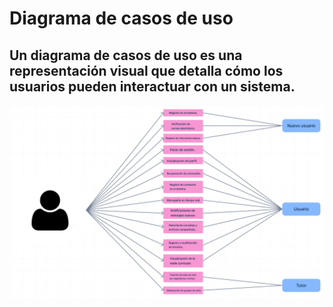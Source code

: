 # Diagrama de casos de uso 
## Un diagrama de casos de uso es una representación visual que detalla cómo los usuarios pueden interactuar con un sistema.

![Diagrama de casos de uso](https://github.com/Chayy80/Repostorio-Equipo-3/blob/FIS%231_PB_FABIO/Resources%20&%20Assets/Use%20case%20diagram.png?raw=true)

